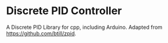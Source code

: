 # Discrete PID Controller
A Discrete PID Library for cpp, including Arduino. Adapted from https://github.com/btill/zpid.
